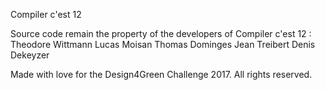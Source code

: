 Compiler c'est 12

Source code remain the property of the developers of Compiler c'est 12 :
Theodore Wittmann
Lucas Moisan
Thomas Dominges
Jean Treibert
Denis Dekeyzer

Made with love for the Design4Green Challenge 2017.
All rights reserved.